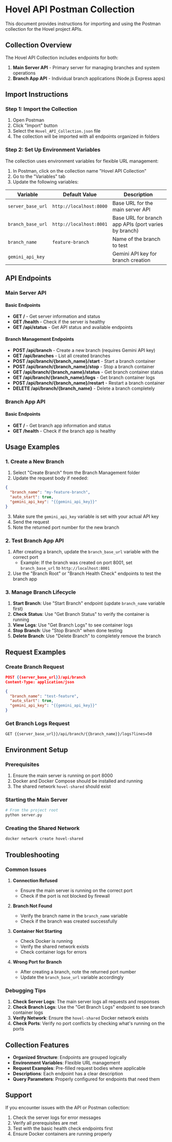# Hovel API Postman Collection

This document provides instructions for importing and using the Postman collection for the Hovel project APIs.

## Collection Overview

The Hovel API Collection includes endpoints for both:
1. **Main Server API** - Primary server for managing branches and system operations
2. **Branch App API** - Individual branch applications (Node.js Express apps)

## Import Instructions

### Step 1: Import the Collection
1. Open Postman
2. Click "Import" button
3. Select the `Hovel_API_Collection.json` file
4. The collection will be imported with all endpoints organized in folders

### Step 2: Set Up Environment Variables
The collection uses environment variables for flexible URL management:

1. In Postman, click on the collection name "Hovel API Collection"
2. Go to the "Variables" tab
3. Update the following variables:

| Variable | Default Value | Description |
|----------|---------------|-------------|
| `server_base_url` | `http://localhost:8000` | Base URL for the main server API |
| `branch_base_url` | `http://localhost:8001` | Base URL for branch app APIs (port varies by branch) |
| `branch_name` | `feature-branch` | Name of the branch to test |
| `gemini_api_key` | | Gemini API key for branch creation |

## API Endpoints

### Main Server API

#### Basic Endpoints
- **GET /** - Get server information and status
- **GET /health** - Check if the server is healthy
- **GET /api/status** - Get API status and available endpoints

#### Branch Management Endpoints
- **POST /api/branch** - Create a new branch (requires Gemini API key)
- **GET /api/branches** - List all created branches
- **POST /api/branch/{branch_name}/start** - Start a branch container
- **POST /api/branch/{branch_name}/stop** - Stop a branch container
- **GET /api/branch/{branch_name}/status** - Get branch container status
- **GET /api/branch/{branch_name}/logs** - Get branch container logs
- **POST /api/branch/{branch_name}/restart** - Restart a branch container
- **DELETE /api/branch/{branch_name}** - Delete a branch completely

### Branch App API

#### Basic Endpoints
- **GET /** - Get branch app information and status
- **GET /health** - Check if the branch app is healthy

## Usage Examples

### 1. Create a New Branch
1. Select "Create Branch" from the Branch Management folder
2. Update the request body if needed:
```json
{
  "branch_name": "my-feature-branch",
  "auto_start": true,
  "gemini_api_key": "{{gemini_api_key}}"
}
```
3. Make sure the `gemini_api_key` variable is set with your actual API key
4. Send the request
5. Note the returned port number for the new branch

### 2. Test Branch App API
1. After creating a branch, update the `branch_base_url` variable with the correct port
   - Example: If the branch was created on port 8001, set `branch_base_url` to `http://localhost:8001`
2. Use the "Branch Root" or "Branch Health Check" endpoints to test the branch app

### 3. Manage Branch Lifecycle
1. **Start Branch**: Use "Start Branch" endpoint (update `branch_name` variable first)
2. **Check Status**: Use "Get Branch Status" to verify the container is running
3. **View Logs**: Use "Get Branch Logs" to see container logs
4. **Stop Branch**: Use "Stop Branch" when done testing
5. **Delete Branch**: Use "Delete Branch" to completely remove the branch

## Request Examples

### Create Branch Request
```json
POST {{server_base_url}}/api/branch
Content-Type: application/json

{
  "branch_name": "test-feature",
  "auto_start": true,
  "gemini_api_key": "{{gemini_api_key}}"
}
```

### Get Branch Logs Request
```
GET {{server_base_url}}/api/branch/{{branch_name}}/logs?lines=50
```

## Environment Setup

### Prerequisites
1. Ensure the main server is running on port 8000
2. Docker and Docker Compose should be installed and running
3. The shared network `hovel-shared` should exist

### Starting the Main Server
```bash
# From the project root
python server.py
```

### Creating the Shared Network
```bash
docker network create hovel-shared
```

## Troubleshooting

### Common Issues

1. **Connection Refused**
   - Ensure the main server is running on the correct port
   - Check if the port is not blocked by firewall

2. **Branch Not Found**
   - Verify the branch name in the `branch_name` variable
   - Check if the branch was created successfully

3. **Container Not Starting**
   - Check Docker is running
   - Verify the shared network exists
   - Check container logs for errors

4. **Wrong Port for Branch**
   - After creating a branch, note the returned port number
   - Update the `branch_base_url` variable accordingly

### Debugging Tips

1. **Check Server Logs**: The main server logs all requests and responses
2. **Check Branch Logs**: Use the "Get Branch Logs" endpoint to see branch container logs
3. **Verify Network**: Ensure the `hovel-shared` Docker network exists
4. **Check Ports**: Verify no port conflicts by checking what's running on the ports

## Collection Features

- **Organized Structure**: Endpoints are grouped logically
- **Environment Variables**: Flexible URL management
- **Request Examples**: Pre-filled request bodies where applicable
- **Descriptions**: Each endpoint has a clear description
- **Query Parameters**: Properly configured for endpoints that need them

## Support

If you encounter issues with the API or Postman collection:
1. Check the server logs for error messages
2. Verify all prerequisites are met
3. Test with the basic health check endpoints first
4. Ensure Docker containers are running properly 